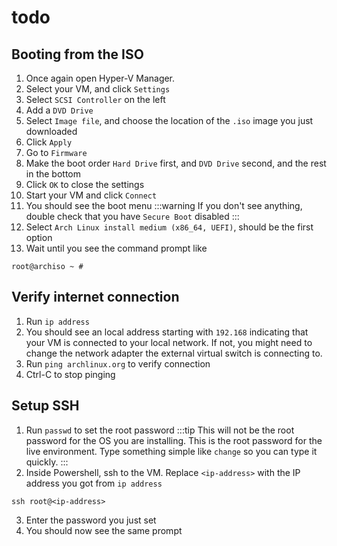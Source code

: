# todo

## Booting from the ISO
1. Once again open Hyper-V Manager.
2. Select your VM, and click `Settings`
3. Select `SCSI Controller` on the left
4. Add a `DVD Drive`
5. Select `Image file`, and choose the location of the `.iso` image you just downloaded
6. Click `Apply`
7. Go to `Firmware`
8. Make the boot order `Hard Drive` first, and `DVD Drive` second, and the rest in the bottom
9. Click `OK` to close the settings
10. Start your VM and click `Connect`
11. You should see the boot menu
:::warning
If you don't see anything, double check that you have `Secure Boot` disabled
:::
12. Select `Arch Linux install medium (x86_64, UEFI)`, should be the first option
13. Wait until you see the command prompt like
```
root@archiso ~ #
```

## Verify internet connection
1. Run `ip address`
2. You should see an local address starting with `192.168` indicating that your VM is connected to your local network. If not, you might need to change the network adapter the external virtual switch is connecting to.
3. Run `ping archlinux.org` to verify connection
4. Ctrl-C to stop pinging

## Setup SSH
1. Run `passwd` to set the root password
:::tip
This will not be the root password for the OS you are installing. This is the root password for the live environment. Type something simple like `change` so you can type it quickly.
:::
2. Inside Powershell, ssh to the VM. Replace `<ip-address>` with the IP address you got from `ip address`
```
ssh root@<ip-address>
```
3. Enter the password you just set
4. You should now see the same prompt
